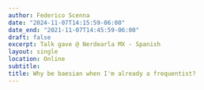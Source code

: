 ```yaml
---
author: Federico Scenna
date: "2024-11-07T14:15:59-06:00"
date_end: "2021-11-07T14:45:59-06:00"
draft: false
excerpt: Talk gave @ Nerdearla MX - Spanish
layout: single
location: Online
subtitle: 
title: Why be baesian when I'm already a frequentist?
---
```


